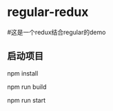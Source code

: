 # regular-redux
#这是一个redux结合regular的demo
## 启动项目

npm install 

npm run build 
  
npm run start  
 
 

